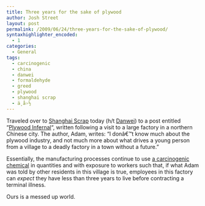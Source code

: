 ```yaml
---
title: Three years for the sake of plywood
author: Josh Street
layout: post
permalink: /2009/06/24/three-years-for-the-sake-of-plywood/
syntaxhighlighter_encoded:
  - 1
categories:
  - General
tags:
  - carcinogenic
  - china
  - danwei
  - formaldehyde
  - greed
  - plywood
  - shanghai scrap
  - ä¸­å›½
---
```

Traveled over to [Shanghai Scrap][1] today (h/t [Danwei][2]) to a post entitled &#8220;[Plywood Infernal][3]&#8220;, written following a visit to a large factory in a northern Chinese city. The author, Adam, writes: &#8220;I donâ€™t know much about the plywood industry, and not much more about what drives a young person from a village to a deadly factory in a town without a future.&#8221;

Essentially, the manufacturing processes continue to use [a carcinogenic chemical][4] in quantities and with exposure to workers such that, if what Adam was told by other residents in this village is true, employees in this factory can *expect* they have less than three years to live before contracting a terminal illness.

Ours is a messed up world.

 [1]: http://shanghaiscrap.com/
 [2]: http://danwei.org
 [3]: http://shanghaiscrap.com/?p=3172
 [4]: http://www.cancer.gov/cancertopics/factsheet/risk/formaldehyde